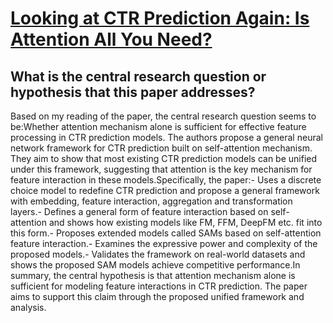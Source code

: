 # [Looking at CTR Prediction Again: Is Attention All You Need?](https://arxiv.org/abs/2105.05563)

## What is the central research question or hypothesis that this paper addresses?

Based on my reading of the paper, the central research question seems to be:Whether attention mechanism alone is sufficient for effective feature processing in CTR prediction models. The authors propose a general neural network framework for CTR prediction built on self-attention mechanism. They aim to show that most existing CTR prediction models can be unified under this framework, suggesting that attention is the key mechanism for feature interaction in these models.Specifically, the paper:- Uses a discrete choice model to redefine CTR prediction and propose a general framework with embedding, feature interaction, aggregation and transformation layers.- Defines a general form of feature interaction based on self-attention and shows how existing models like FM, FFM, DeepFM etc. fit into this form.- Proposes extended models called SAMs based on self-attention feature interaction.- Examines the expressive power and complexity of the proposed models.- Validates the framework on real-world datasets and shows the proposed SAM models achieve competitive performance.In summary, the central hypothesis is that attention mechanism alone is sufficient for modeling feature interactions in CTR prediction. The paper aims to support this claim through the proposed unified framework and analysis.

